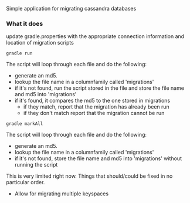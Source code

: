 Simple application for migrating cassandra databases

### What it does

update gradle.properties with the appropriate connection information and location of migration scripts

```gradle run```

The script will loop through each file and do the following:
* generate an md5.
* lookup the file name in a columnfamily called 'migrations'
* if it's not found, run the script stored in the file and store the file name and md5 into 'migrations'
* if it's found, it compares the md5 to the one stored in migrations
	* if they match, report that the migration has already been run
	* if they don't match report that the migration cannot be run

```gradle markAll```

The script will loop through each file and do the following:
* generate an md5.
* lookup the file name in a columnfamily called 'migrations'
* if it's not found, store the file name and md5 into 'migrations' without running the script


This is very limited right now.  Things that should/could be fixed in no particular order.
* Allow for migrating multiple keyspaces




